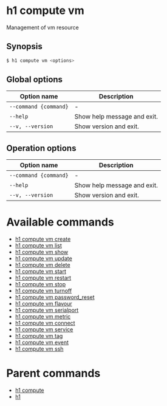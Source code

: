
# h1 compute vm

Management of vm resource

## Synopsis

```bash
$ h1 compute vm <options>
```

## Global options

| Option name               | Description                 |
| ------------------------- | --------------------------- |
| ```--command {command}``` | -                           |
| ```--help```              | Show help message and exit. |
| ```--v, --version```      | Show version and exit.      |

## Operation options

| Option name               | Description                 |
| ------------------------- | --------------------------- |
| ```--command {command}``` | -                           |
| ```--help```              | Show help message and exit. |
| ```--v, --version```      | Show version and exit.      |

# Available commands

* [h1 compute vm create](./create/README.md)
* [h1 compute vm list](./list/README.md)
* [h1 compute vm show](./show/README.md)
* [h1 compute vm update](./update/README.md)
* [h1 compute vm delete](./delete/README.md)
* [h1 compute vm start](./start/README.md)
* [h1 compute vm restart](./restart/README.md)
* [h1 compute vm stop](./stop/README.md)
* [h1 compute vm turnoff](./turnoff/README.md)
* [h1 compute vm password_reset](./password_reset/README.md)
* [h1 compute vm flavour](./flavour/README.md)
* [h1 compute vm serialport](./serialport/README.md)
* [h1 compute vm metric](./metric/README.md)
* [h1 compute vm connect](./connect/README.md)
* [h1 compute vm service](./service/README.md)
* [h1 compute vm tag](./tag/README.md)
* [h1 compute vm event](./event/README.md)
* [h1 compute vm ssh](./ssh/README.md)

# Parent commands

* [h1 compute](./../README.md)
* [h1](./../../README.md)
